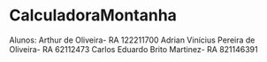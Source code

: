 # CalculadoraMontanha
Alunos: Arthur de Oliveira- RA 122211700
Adrian Vinícius Pereira de Oliveira- RA 62112473
Carlos Eduardo Brito Martinez- RA 821146391
